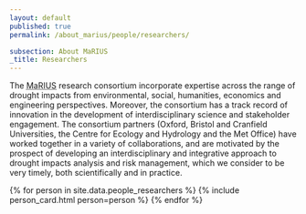 ```yaml
---
layout: default
published: true
permalink: /about_marius/people/researchers/

subsection: About MaRIUS
_title: Researchers
---
```

The <abbr title="Managing the Risks, Impacts and Uncertainties of drought and water Scarcity">MaRIUS</abbr> research consortium incorporate expertise across the range of drought impacts from environmental, social, humanities, economics and engineering perspectives. Moreover, the consortium has a track record of innovation in the development of interdisciplinary science and stakeholder engagement. The consortium partners (Oxford, Bristol and Cranfield Universities, the Centre for Ecology and Hydrology and the Met Office) have worked together in a variety of collaborations, and are motivated by the prospect of developing an interdisciplinary and integrative approach to drought impacts analysis and risk management, which we consider to be very timely, both scientifically and in practice.

<div class="profiles">
{% for person in site.data.people_researchers %}
{% include person_card.html person=person %}
{% endfor %}
</div>